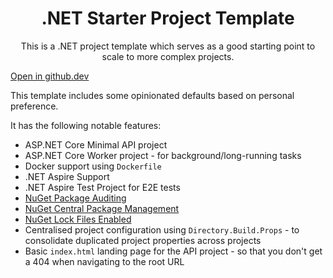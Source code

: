 <h1 align="center">
  .NET Starter Project Template
</h1>

<p align="center">
This is a .NET project template which serves as a good starting point to scale to more complex projects.
</p>

[Open in github.dev](https://github.dev/MarcelMichau/dotnet-starter-project-template)

This template includes some opinionated defaults based on personal preference.

It has the following notable features:

- ASP.NET Core Minimal API project
- ASP.NET Core Worker project - for background/long-running tasks
- Docker support using `Dockerfile`
- .NET Aspire Support
- .NET Aspire Test Project for E2E tests
- [NuGet Package Auditing](https://learn.microsoft.com/en-us/nuget/concepts/auditing-packages)
- [NuGet Central Package Management](https://learn.microsoft.com/en-us/nuget/consume-packages/Central-Package-Management)
- [NuGet Lock Files Enabled](https://learn.microsoft.com/en-us/nuget/consume-packages/package-references-in-project-files#enabling-the-lock-file)
- Centralised project configuration using `Directory.Build.Props` - to consolidate duplicated project properties across projects
- Basic `index.html` landing page for the API project - so that you don't get a 404 when navigating to the root URL
